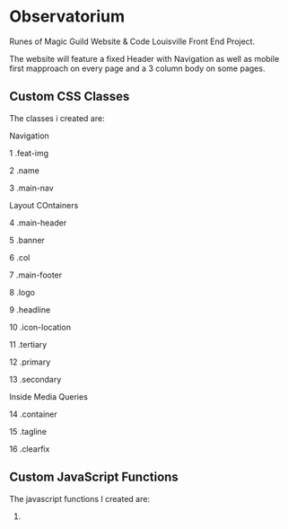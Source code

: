 # Observatorium

Runes of Magic Guild Website & Code Louisville Front End Project.

The website will feature a fixed Header with Navigation as well as mobile first mapproach on every page and a 3 column body on some pages.


## Custom CSS Classes

The classes i created are:

Navigation

1 .feat-img

2 .name

3 .main-nav

Layout COntainers

4 .main-header

5 .banner

6 .col

7 .main-footer

8 .logo

9 .headline

10 .icon-location

11 .tertiary

12 .primary

13 .secondary

Inside Media Queries

14 .container

15 .tagline

16 .clearfix



## Custom JavaScript Functions

The javascript functions I created are:

1.
